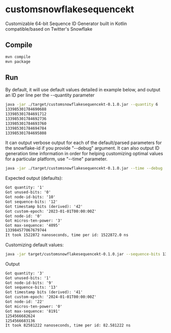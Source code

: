 # customsnowflakesequencekt

Customizable 64-bit Sequence ID Generator built in Kotlin compatible/based on Twitter's Snowflake

## Compile

```sh
mvn compile
mvn package
```

## Run

By default, it will use default values detailed in example below, and output an ID per line per the --quantity parameter

```sh
java -jar ./target/customsnowflakesequencekt-0.1.0.jar --quantity 6
133985301784690688
133985301784691712
133985301784692736
133985301784693760
133985301784694784
133985301784695808
```

It can output verbose output for each of the default/parsed parameters for the snowflake-id if you provide "--debug" argument.
It can also output ID generation time information in order for helping customizing optimal values for a particular platform, use "--time" parameter.

```sh
java -jar ./target/customsnowflakesequencekt-0.1.0.jar --time --debug
```

Expected output (defaults):

```txt
Got quantity: '1'
Got unused-bits: '0'
Got node-id-bits: '10'
Got sequence-bits: '12'
Got timestamp bits (derived): '42'
Got custom-epoch: '2023-01-01T00:00:00Z'
Got node-id: '0'
Got micros-ten-power: '3'
Got max-sequence: '4095'
133984577067679744
It took 1522872 nanoseconds, time per id: 1522872.0 ns
```

Customizing default values:

```sh
java -jar target/customsnowflakesequencekt-0.1.0.jar --sequence-bits 13 --quantity 1000000 --node-id-bits 9 --unused-bits 1 --custom-epoch '2024-01-01T00:00:00Z' --node-id 22 --micros-ten-power 2 --debug --time
```

Output

```txt
Got quantity: '3'
Got unused-bits: '1'
Got node-id-bits: '9'
Got sequence-bits: '13'
Got timestamp bits (derived): '41'
Got custom-epoch: '2024-01-01T00:00:00Z'
Got node-id: '22'
Got micros-ten-power: '0'
Got max-sequence: '8191'
1254566682624
1254566683136
It took 82581222 nanoseconds, time per id: 82.581222 ns
```

